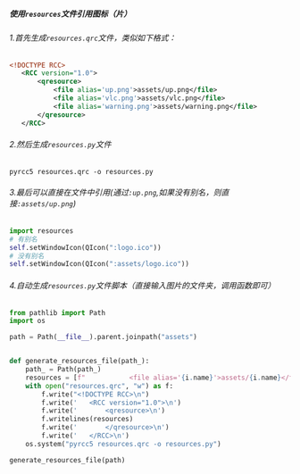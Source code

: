 ##### 使用`resources`文件引用图标（片）

###### 1.首先生成`resources.qrc`文件，类似如下格式：
```xml
<!DOCTYPE RCC>
   <RCC version="1.0">
       <qresource>
           <file alias='up.png'>assets/up.png</file>
           <file alias='vlc.png'>assets/vlc.png</file>
           <file alias='warning.png'>assets/warning.png</file>
       </qresource>
   </RCC>
```
###### 2.然后生成`resources.py`文件
`pyrcc5 resources.qrc -o resources.py`
###### 3.最后可以直接在文件中引用(通过`:up.png`,如果没有别名，则直接`:assets/up.png`)
```python
import resources
# 有别名
self.setWindowIcon(QIcon(":logo.ico"))
# 没有别名
self.setWindowIcon(QIcon(":assets/logo.ico"))
```
###### 4.自动生成`resources.py`文件脚本（直接输入图片的文件夹，调用函数即可）
```python
from pathlib import Path
import os

path = Path(__file__).parent.joinpath("assets")


def generate_resources_file(path_):
    path_ = Path(path_)
    resources = [f"           <file alias='{i.name}'>assets/{i.name}</file>\n" for i in path_.iterdir()]
    with open("resources.qrc", "w") as f:
        f.write("<!DOCTYPE RCC>\n")
        f.write('   <RCC version="1.0">\n')
        f.write('       <qresource>\n')
        f.writelines(resources)
        f.write('       </qresource>\n')
        f.write('   </RCC>\n')
    os.system("pyrcc5 resources.qrc -o resources.py")

generate_resources_file(path)
```